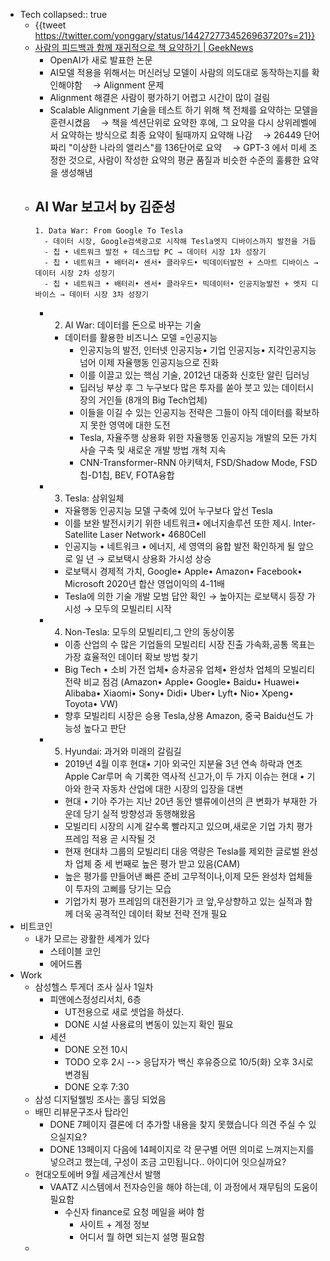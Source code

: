 - Tech
  collapsed:: true
	- {{tweet https://twitter.com/yonggary/status/1442727734526963720?s=21}}
	- [사람의 피드백과 함께 재귀적으로 책 요약하기 | GeekNews](https://news.hada.io/topic?id=5098&utm_source=slack&utm_medium=bot&utm_campaign=T02FT0YP4)
		- OpenAI가 새로 발표한 논문
		- AI모델 적용을 위해서는 머신러닝 모델이 사람의 의도대로 동작하는지를 확인해야함
		  ㅤ→ Alignment 문제
		- Alignment 해결은 사람이 평가하기 어렵고 시간이 많이 걸림
		- Scalable Alignment 기술을 테스트 하기 위해 책 전체를 요약하는 모델을 훈련시켰음
		  ㅤ→ 책을 섹션단위로 요약한 후에, 그 요약을 다시 상위레벨에서 요약하는 방식으로 최종 요약이 될때까지 요약해 나감
		  ㅤ→ 26449 단어 짜리 "이상한 나라의 앨리스"를 136단어로 요약
		  ㅤ→ GPT-3 에서 미세 조정한 것으로, 사람이 작성한 요약의 평균 품질과 비슷한 수준의 훌륭한 요약을 생성해냄
	- AI War 보고서 by 김준성
		-
		  1. Data War: From Google To Tesla
			- 데이터 시장, Google검색광고로 시작해 Tesla엣지 디바이스까지 발전을 거듭
			- 칩 • 네트워크 발전 + 데스크탑 PC → 데이터 시장 1차 성장기
			- 칩 • 네트워크 • 배터리• 센서• 클라우드• 빅데이터발전 + 스마트 디바이스 → 데이터 시장 2차 성장기
			- 칩 • 네트워크 • 배터리• 센서• 클라우드• 빅데이터• 인공지능발전 + 엣지 디바이스 → 데이터 시장 3차 성장기
		-
		  2. AI War: 데이터를 돈으로 바꾸는 기술
			- 데이터를 활용한 비즈니스 모델 =인공지능
				- 인공지능의 발전, 인터넷 인공지능• 기업 인공지능• 지각인공지능 넘어 이제 자율행동 인공지능으로 진화
				- 이를 이끌고 있는 핵심 기술, 2012년 대중화 신호탄 알린 딥러닝
				- 딥러닝 부상 후 그 누구보다 많은 투자를 쏟아 붓고 있는 데이터시장의 거인들 (8개의 Big Tech업체)
				- 이들을 이길 수 있는 인공지능 전략은 그들이 아직 데이터를 확보하지 못한 영역에 대한 도전
				- Tesla, 자율주행 상용화 위한 자율행동 인공지능 개발의 모든 가치사슬 구축 및 새로운 개발 방법 개척 지속
				- CNN-Transformer-RNN 아키텍처, FSD/Shadow Mode, FSD칩-D1칩, BEV, FOTA융합
		-
		  3. Tesla: 삼위일체
			- 자율행동 인공지능 모델 구축에 있어 누구보다 앞선 Tesla
			- 이를 보완 발전시키기 위한 네트워크• 에너지솔루션 또한 제시. Inter-Satellite Laser Network• 4680Cell
			- 인공지능 • 네트워크 • 에너지, 세 영역의 융합 발전 확인하게 될 앞으로 일 년 → 로보택시 상용화 가시성 상승
			- 로보택시 경제적 가치, Google• Apple• Amazon• Facebook• Microsoft 2020년 합산 영업이익의 4-11배
			- Tesla에 의한 기술 개발 모범 답안 확인 → 높아지는 로보택시 등장 가시성 → 모두의 모빌리티 시작
		-
		  4. Non-Tesla: 모두의 모빌리티,그 안의 동상이몽
			- 이종 산업의 수 많은 기업들의 모빌리티 시장 진출 가속화,공통 목표는 가장 효율적인 데이터 확보 방법 찾기
			- Big Tech • 소비 가전 업체• 승차공유 업체• 완성차 업체의 모빌리티 전략 비교 점검 (Amazon• Apple• Google• Baidu• Huawei• Alibaba• Xiaomi• Sony• Didi• Uber• Lyft• Nio• Xpeng• Toyota• VW)
			- 향후 모빌리티 시장은 승용 Tesla,상용 Amazon, 중국 Baidu선도 가능성 높다고 판단
		-
		  5. Hyundai: 과거와 미래의 갈림길
			- 2019년 4월 이후 현대• 기아 외국인 지분율 3년 연속 하락과 연초 Apple Car루머 속 기록한 역사적 신고가,이 두 가지 이슈는 현대 • 기아와 한국 자동차 산업에 대한 시장의 입장을 대변
			- 현대 • 기아 주가는 지난 20년 동안 밸류에이션의 큰 변화가 부재한 가운데 당기 실적 방향성과 동행해왔음
			- 모빌리티 시장의 시계 갈수록 빨라지고 있으며,새로운 기업 가치 평가 프레임 적용 곧 시작될 것
			- 현재 현대차 그룹의 모빌리티 대응 역량은 Tesla를 제외한 글로벌 완성차 업체 중 세 번째로 높은 평가 받고 있음(CAM)
			- 높은 평가를 만들어낸 빠른 준비 고무적이나,이제 모든 완성차 업체들이 투자의 고삐를 당기는 모습
			- 기업가치 평가 프레임의 대전환기가 코 앞,우상향하고 있는 실적과 함께 더욱 공격적인 데이터 확보 전략 전개 필요
- 비트코인
	- 내가 모르는 광활한 세계가 있다
		- 스테이블 코인
		- 에어드롭
- Work
	- 삼성헬스 투게더 조사 실사 1일차
		- 피앤에스정성리서치, 6층
			- UT전용으로 새로 셋업을 하셨다.
			- DONE 시설 사용료의 변동이 있는지 확인 필요
		- 세션
			- DONE 오전 10시
			- TODO 오후 2시 --> 응답자가 백신 후유증으로 10/5(화) 오후 3시로 변경됨
			- DONE 오후 7:30
	- 삼성 디지털웰빙 조사는 홀딩 되었음
	- 배민 리뷰문구조사 탑라인
		- DONE 7페이지 결론에 더 추가할 내용을 찾지 못했습니다 의견 주실 수 있으실지요?
		- DONE 13페이지 다음에 14페이지로 각 문구별 어떤 의미로 느껴지는지를 넣으려고 했는데, 구성이 조금 고민됩니다.. 아이디어 잇으실까요?
	- 현대오토에버 9월 세금계산서 발행
		- VAATZ 시스템에서 전자승인을 해야 하는데, 이 과정에서 재무팀의 도움이 필요함
			- 수신자 finance로 요청 메일을 써야 함
				- 사이트 + 계정 정보
				- 어디서 뭘 하면 되는지 설명 필요함
	-